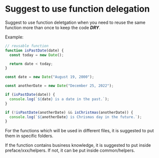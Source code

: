 # Suggest to use function delegation

Suggest to use function deletgation when you need to reuse the same function more than once to keep the code **_DRY_**.

Example:

```js
// reusable function
function isPastDate(date) {
  const today = new Date();

  return date < today;
}

const date = new Date("August 19, 2000");

const anotherDate = new Date("December 25, 2022");

if (isPastDate(date)) {
  console.log(`${date} is a date in the past.`);
}

if (!isPastDate(anotherDate) && isChristmas(anotherDate)) {
  console.log(`${anotherDate} is Chrismas day in the future.`);
}
```

For the functions which will be used in different files, it is suggested to put them in specific folders.

If the function contains business knowledge, it is suggested to put inside preface/xxx/helpers. If not, it can be put inside common/helpers.
